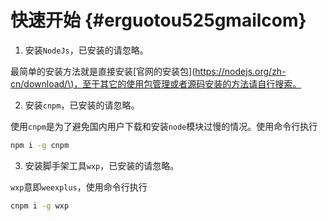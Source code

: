 # 快速开始 {#erguotou525gmailcom}

1. 安装`NodeJs`，已安装的请忽略。

  最简单的安装方法就是直接安装\[官网的安装包\]\([https://nodejs.org/zh-cn/download/\)，至于其它的使用包管理或者源码安装的方法请自行搜索。](https://nodejs.org/zh-cn/download/%29，至于其它的使用包管理或者源码安装的方法请自行搜索。)

2. 安装`cnpm`，已安装的请忽略。

  使用`cnpm`是为了避免国内用户下载和安装`node`模块过慢的情况。使用命令行执行

  ```bash
  npm i -g cnpm
  ```

3. 安装脚手架工具`wxp`，已安装的请忽略。

  `wxp`意即`weexplus`，使用命令行执行

  ```bash
  cnpm i -g wxp
  ```



